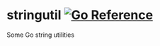 # stringutil <a href="https://pkg.go.dev/github.com/carlmjohnson/stringutil"><img src="https://pkg.go.dev/badge/github.com/carlmjohnson/stringutil.svg" alt="Go Reference"></a>
Some Go string utilities
